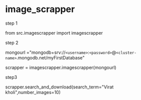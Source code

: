 # image_scrapper

step 1 

from src.imagescrapper import imagescrapper


step 2

mongourl ="mongodb+srv://`<username>`:`<password>`@`<cluster-name>`.mongodb.net/myFirstDatabase"

scrapper = imagescrapper.imagescrapper(mongourl)

step3

scrapper.search_and_download(search_term="Virat kholi",number_images=10)
